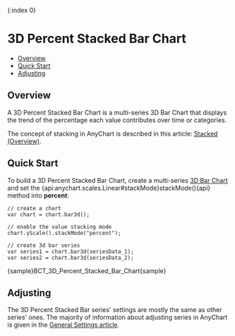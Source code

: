{:index 0}
# 3D Percent Stacked Bar Chart

* [Overview](#overview)
* [Quick Start](#quick_start)
* [Adjusting](#adjusting)

## Overview

A 3D Percent Stacked Bar Chart is a multi-series 3D Bar Chart that displays the trend of the percentage each value contributes over time or categories.

The concept of stacking in AnyChart is described in this article: [Stacked (Overview)](../Overview).

## Quick Start

To build a 3D Percent Stacked Bar Chart, create a multi-series [3D Bar Chart](../../3D/Overview#bar) and set the {api:anychart.scales.Linear#stackMode}stackMode(){api} method into <strong>percent</strong>:

```
// create a chart
var chart = chart.bar3d();

// enable the value stacking mode
chart.yScale().stackMode("percent");

// create 3d bar series
var series1 = chart.bar3d(seriesData_1);
var series2 = chart.bar3d(seriesData_2);
```

{sample}BCT\_3D\_Percent\_Stacked\_Bar\_Chart{sample}

## Adjusting

The 3D Percent Stacked Bar series' settings are mostly the same as other series' ones. The majority of information about adjusting series in AnyChart is given in the [General Settings article](../../General_Settings).